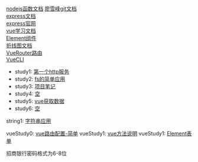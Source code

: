 [nodejs函数文档](https://developer.mozilla.org/zh-CN/docs/Web/JavaScript/Reference/Global_Objects/Array)
[廖雪峰git文档](https://www.liaoxuefeng.com/wiki/896043488029600/896827951938304)  
[express文档](https://www.cnblogs.com/mq0036/p/5243312.html)  
[express官网](https://expressjs.com/zh-cn/)  
[vue学习文档](https://cn.vuejs.org/v2/guide/)  
[Element组件](https://element.eleme.cn/#/zh-CN/component/input)  
[折线图文档](https://echarts.apache.org/examples/zh/index.html)  
[VueRouter路由](https://router.vuejs.org/zh/installation.html)  
[VueCLI](https://cli.vuejs.org/zh/guide/)


* study1: [第一个http服务](https://github.com/mohui/nodeStudy/blob/master/study-001.md)
* study2: [fs的简单应用](https://github.com/mohui/nodeStudy/blob/master/study-002.md)
* study3: [项目笔记](https://github.com/mohui/nodeStudy/blob/master/study-003.md)
* study4: [空](https://github.com/mohui/nodeStudy/blob/master/study-004.md)
* study5: [vue获取数据](https://github.com/mohui/nodeStudy/blob/master/study-005.md)
* study6: [空](https://github.com/mohui/nodeStudy/blob/master/study-006.md)

 string1: [字符串应用](https://github.com/mohui/nodeStudy/blob/master/string-001.md)


 vueStudy0: [vue路由配置-简单](https://github.com/mohui/nodeStudy/blob/master/vueStudy/vueStudy-000.md)
 vueStudy1: [vue方法说明](https://github.com/mohui/nodeStudy/blob/master/vueStudy/vueStudy-001.md)
 vueStudy1: [Element表单](https://github.com/mohui/nodeStudy/blob/master/vueStudy/vueStudy-002.md)


招商银行密码格式为6-8位